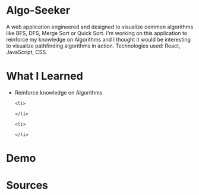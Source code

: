 # Algo-Seeker
<p>
A web application engineered and designed to visualize common algorithms like BFS, DFS, Merge Sort or Quick Sort. 
I'm working on this application to reinforce my knowledge on Algorithms and I thought it would be interesting to visualize pathfinding algorithms in action. 
Technologies used: React, JavaScript, CSS.
</p>

# What I Learned
<ul>
    <li>
    Reinforce knowledge on Algorithms
    </li>

    <li>
    
    </li>

    <li>
    
    </li>

</ul>

# Demo

# Sources
